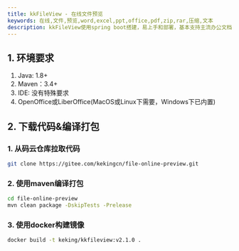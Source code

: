 ```yaml
---
title: kkFileView - 在线文件预览
keywords: 在线,文件,预览,word,excel,ppt,office,pdf,zip,rar,压缩,文本
description: kkFileView使用spring boot搭建，易上手和部署，基本支持主流办公文档的在线预览，如doc,docx,Excel,pdf,txt,zip,rar,图片等等
---
```

## 1. 环境要求
1. Java: 1.8+
2. Maven：3.4+
3. IDE: 没有特殊要求
4. OpenOffice或LiberOffice(MacOS或Linux下需要，Windows下已内置)

## 2. 下载代码&编译打包
### 1. 从码云仓库拉取代码
```bash
git clone https://gitee.com/kekingcn/file-online-preview.git
```
### 2. 使用maven编译打包
```bash
cd file-online-preview
mvn clean package -DskipTests -Prelease
```
### 3. 使用docker构建镜像
```bash
docker build -t keking/kkfileview:v2.1.0 .
```